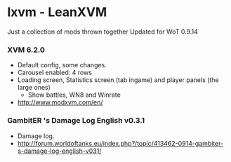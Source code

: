 # lxvm - LeanXVM
Just a collection of mods thrown together
Updated for WoT 0.9.14

### XVM 6.2.0
- Default config, some changes.
- Carousel enabled: 4 rows
- Loading screen, Statistics screen (tab ingame) and player panels (the large ones)
	- Show battles, WN8 and Winrate
- http://www.modxvm.com/en/

### GambitER 's Damage Log English v0.3.1
- Damage log.
- http://forum.worldoftanks.eu/index.php?/topic/413462-0914-gambiter-s-damage-log-english-v031/